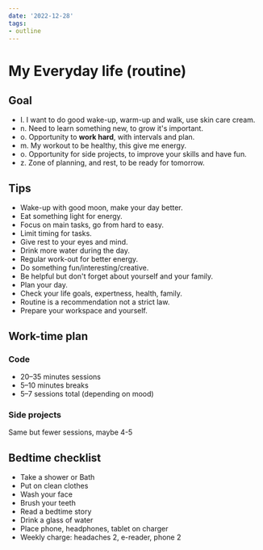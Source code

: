 ```yaml
---
date: '2022-12-28'
tags:
- outline
---
```


# My Everyday life (routine)

## Goal


- I. I want to do good wake-up, warm-up and walk, use skin care cream.
- n. Need to learn something new, to grow it's important.
- o. Opportunity to **work hard**, with intervals and plan.
- m. My workout to be healthy, this give me energy.
- o. Opportunity for side projects, to improve your skills and have fun.
- z. Zone of planning, and rest, to be ready for tomorrow.

## Tips


- Wake-up with good moon, make your day better.
- Eat something light for energy.
- Focus on main tasks, go from hard to easy.
- Limit timing for tasks.
- Give rest to your eyes and mind.
- Drink more water during the day.
- Regular work-out for better energy.
- Do something fun/interesting/creative.
- Be helpful but don't forget about yourself and your family.
- Plan your day.
- Check your life goals, expertness, health, family.
- Routine is a recommendation not a strict law.
- Prepare your workspace and yourself.

## Work-time plan

### Code


- 20–35 minutes sessions
- 5–10 minutes breaks
- 5–7 sessions total (depending on mood)

### Side projects
Same but fewer sessions, maybe 4-5

## Bedtime checklist


- Take a shower or Bath
- Put on clean clothes
- Wash your face
- Brush your teeth
- Read a bedtime story
- Drink a glass of water
- Place phone, headphones, tablet on charger
- Weekly charge: headaches 2, e-reader, phone 2